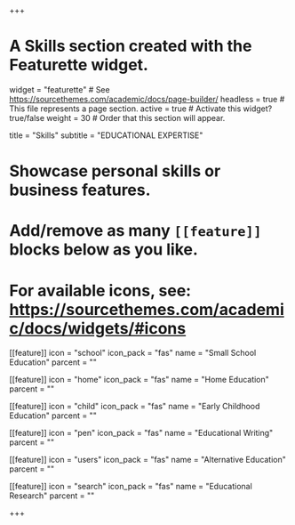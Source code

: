 +++
# A Skills section created with the Featurette widget.
widget = "featurette"  # See https://sourcethemes.com/academic/docs/page-builder/
headless = true  # This file represents a page section.
active = true  # Activate this widget? true/false
weight = 30  # Order that this section will appear.

title = "Skills"
subtitle = "EDUCATIONAL EXPERTISE"

# Showcase personal skills or business features.
# 
# Add/remove as many `[[feature]]` blocks below as you like.
# 
# For available icons, see: https://sourcethemes.com/academic/docs/widgets/#icons

[[feature]]
  icon = "school"
  icon_pack = "fas"
  name = "Small School Education"
  parcent = ""
  
[[feature]]
  icon = "home"
  icon_pack = "fas"
  name = "Home Education"
  parcent = ""
  
[[feature]]
  icon = "child"
  icon_pack = "fas"
  name = "Early Childhood Education"
  parcent = ""

[[feature]]
  icon = "pen"
  icon_pack = "fas"
  name = "Educational Writing"
  parcent = ""
  
[[feature]]
  icon = "users"
  icon_pack = "fas"
  name = "Alternative Education"
  parcent = ""
  
[[feature]]
  icon = "search"
  icon_pack = "fas"
  name = "Educational Research"
  parcent = ""

+++

